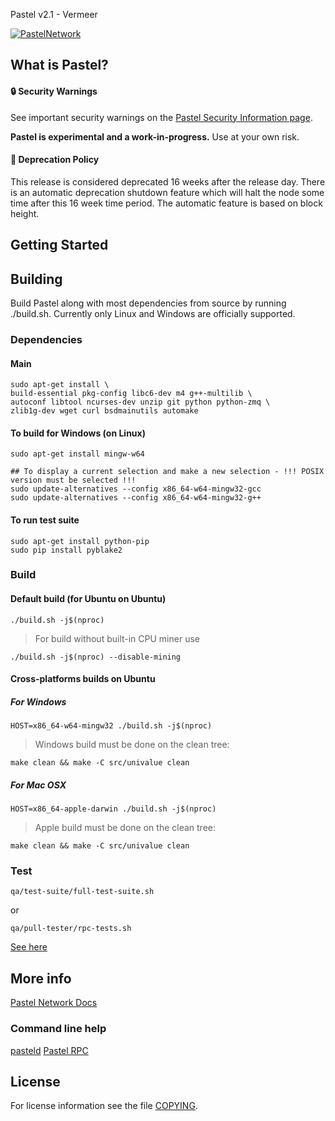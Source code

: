 Pastel v2.1 - Vermeer

[![PastelNetwork](https://circleci.com/gh/pastelnetwork/pastel.svg?style=shield)](https://app.circleci.com/pipelines/github/pastelnetwork/pastel)

What is Pastel?
--------------

#### :lock: Security Warnings

See important security warnings on the
[Pastel Security Information page](http://pastel.network/).

**Pastel is experimental and a work-in-progress.** Use at your own risk.

####  :ledger: Deprecation Policy

This release is considered deprecated 16 weeks after the release day. There
is an automatic deprecation shutdown feature which will halt the node some
time after this 16 week time period. The automatic feature is based on block
height.

## Getting Started

Building
--------

Build Pastel along with most dependencies from source by running
./build.sh. Currently only Linux and Windows are officially supported.

### Dependencies
#### Main
```shell
sudo apt-get install \
build-essential pkg-config libc6-dev m4 g++-multilib \
autoconf libtool ncurses-dev unzip git python python-zmq \
zlib1g-dev wget curl bsdmainutils automake
```

#### To build for Windows (on Linux)
```shell
sudo apt-get install mingw-w64

## To display a current selection and make a new selection - !!! POSIX version must be selected !!!
sudo update-alternatives --config x86_64-w64-mingw32-gcc
sudo update-alternatives --config x86_64-w64-mingw32-g++
```

#### To run test suite
```shell
sudo apt-get install python-pip
sudo pip install pyblake2
```

### Build

#### Default build (for Ubuntu on Ubuntu) 
```shell
./build.sh -j$(nproc)
```

> For build without built-in CPU miner use
```shell
./build.sh -j$(nproc) --disable-mining
```

#### Cross-platforms builds on Ubuntu
##### For Windows
```shell
HOST=x86_64-w64-mingw32 ./build.sh -j$(nproc)
```
> Windows build must be done on the clean tree:
```shell
make clean && make -C src/univalue clean
```

##### For Mac OSX
```shell
HOST=x86_64-apple-darwin ./build.sh -j$(nproc)
```
> Apple build must be done on the clean tree:
```shell
make clean && make -C src/univalue clean
```

### Test
```shell
qa/test-suite/full-test-suite.sh
```

or
```shell
qa/pull-tester/rpc-tests.sh
```

[See here](https://github.com/pastelnetwork/pastel/blob/master/doc/unit-tests.md)


## More info
[Pastel Network Docs](https://docs.pastel.network/introduction/pastel-overview)

### Command line help
[pasteld](https://github.com/pastelnetwork/pastel/blob/master/doc/pasteld-help.md)
[Pastel RPC](https://github.com/pastelnetwork/pastel/blob/master/doc/pastel-rpc.md)

License
-------

For license information see the file [COPYING](COPYING).
